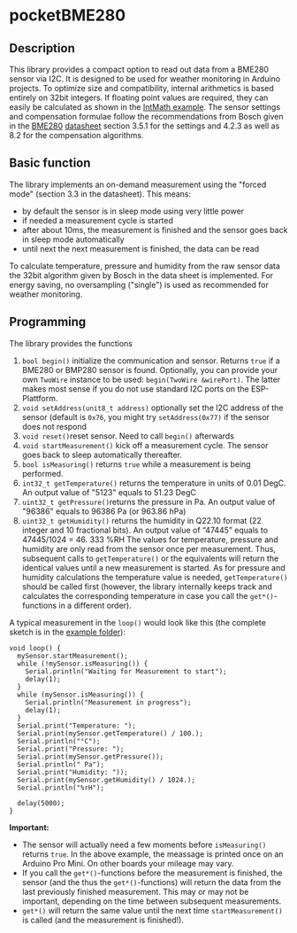 # pocketBME280

## Description
This library provides a compact option to read out data from a BME280 sensor via I2C. It is designed to be used for weather monitoring in Arduino projects. To optimize size and compatibility, internal arithmetics is based entirely on 32bit integers. If floating point values are required, they can easily be calculated as shown in the [IntMath example](examples/IntMath/IntMath.ino).
The sensor settings and compensation formulae follow the recommendations from Bosch given in the [BME280](https://www.bosch-sensortec.com/products/environmental-sensors/humidity-sensors-bme280/) [datasheet](https://www.bosch-sensortec.com/media/boschsensortec/downloads/datasheets/bst-bme280-ds002.pdf) section 3.5.1 for the settings and 4.2.3 as well as 8.2 for the compensation algorithms. 

## Basic function
The library implements an on-demand measurement using the "forced mode" (section 3.3 in the datasheet). This means:

- by default the sensor is in sleep mode using very little power
- if needed a measurement cycle is started
- after about 10ms, the measurement is finished and the sensor goes back in sleep mode automatically
- until next the next measurement is finished, the data can be read

To calculate temperature, pressure and humidity from the raw sensor data the 32bit algorithm given by Bosch in the data sheet is implemented. For energy saving, no oversampling ("single") is used as recommended for weather monitoring.

## Programming
The library provides the functions
1. `bool begin()` initialize the communication and sensor. Returns `true` if a BME280 or BMP280 sensor is found. Optionally, you can provide your own `TwoWire` instance to be used: `begin(TwoWire &wirePort)`. The latter makes most sense if you do not use standard I2C ports on the ESP-Plattform. 
2. `void setAddress(unit8_t address)` optionally set the I2C address of the sensor (default is `0x76`, you might try `setAddress(0x77)` if the sensor does not respond
3. `void reset()`reset sensor. Need to call `begin()` afterwards
4. `void startMeasurement()` kick off a measurement cycle. The sensor goes back to sleep automatically thereafter.
5. `bool isMeasuring()` returns `true` while a measurement is being performed.
6. `int32_t getTemperature()` returns the temperature in units of 0.01 DegC. An output value of "5123" equals to 51.23 DegC
7. `uint32_t getPressure()`returns the pressure in Pa. An output value of "96386" equals to 96386 Pa (or 963.86 hPa)
8. `uint32_t getHumidity()` returns the humidity in Q22.10 format (22 integer and 10 fractional bits). An output value of “47445” equals to 47445/1024 = 46. 333 %RH
The values for temperature, pressure and humidity are only read from the sensor once per measurement. Thus, subsequent calls to `getTemperature()` or the equivalents will return the identical values until a new measurement is started. As for pressure and humidity calculations the temperature value is needed, `getTemperature()` should be called first (however, the library internally keeps track and calculates the corresponding temperature in case you call the `get*()`-functions in a different order).

A typical measurement in the `loop()` would look like this (the complete sketch is in the [example folder](examples/Simple/Simple.ino)):
```
void loop() {
  mySensor.startMeasurement();
  while (!mySensor.isMeasuring()) {
    Serial.println("Waiting for Measurement to start");
    delay(1);
  }
  while (mySensor.isMeasuring()) {
    Serial.println("Measurement in progress");
    delay(1);
  }
  Serial.print("Temperature: ");
  Serial.print(mySensor.getTemperature() / 100.);
  Serial.println("°C");
  Serial.print("Pressure: ");
  Serial.print(mySensor.getPressure());
  Serial.println(" Pa");
  Serial.print("Humidity: "));
  Serial.print(mySensor.getHumidity() / 1024.);
  Serial.println("%rH");

  delay(5000);
}
```

**Important:** 
- The sensor will actually need a few moments before `isMeasuring()` returns `true`. In the above example, the meassage is printed once on an Arduino Pro Mini. On other boards your mileage may vary.
- If you call the `get*()`-functions before the measurement is finished, the sensor (and the thus the `get*()`-functions) will return the data from the last previously finished measurement. This may or may not be important, depending on the time between subsequent measurements.
- `get*()` will return the same value until the next time `startMeasurement()` is called (and the measurement is finished!).
